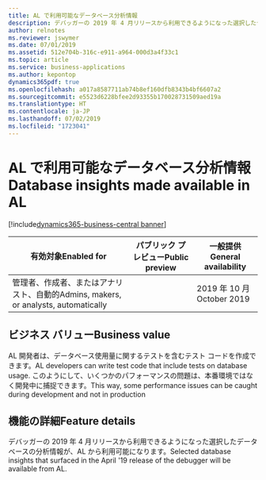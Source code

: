 ```yaml
---
title: AL で利用可能なデータベース分析情報
description: デバッガーの 2019 年 4 月リリースから利用できるようになった選択したデータベースの分析情報が、AL から利用可能になります。
author: relnotes
ms.reviewer: jswymer
ms.date: 07/01/2019
ms.assetid: 512e704b-316c-e911-a964-000d3a4f33c1
ms.topic: article
ms.service: business-applications
ms.author: kepontop
dynamics365pdf: true
ms.openlocfilehash: a017a8587711ab74b8ef160dfb8343b4bf6607a2
ms.sourcegitcommit: e5523d6228bfee2d93355b170028731509aed19a
ms.translationtype: HT
ms.contentlocale: ja-JP
ms.lasthandoff: 07/02/2019
ms.locfileid: "1723041"
---
```

# <a name="database-insights-made-available-in-al"></a><span data-ttu-id="b4839-103">AL で利用可能なデータベース分析情報</span><span class="sxs-lookup"><span data-stu-id="b4839-103">Database insights made available in AL</span></span>
[!include[dynamics365-business-central banner](../includes/dynamics365-business-central.md)]

| <span data-ttu-id="b4839-104">有効対象</span><span class="sxs-lookup"><span data-stu-id="b4839-104">Enabled for</span></span>    |  <span data-ttu-id="b4839-105">パブリック プレビュー</span><span class="sxs-lookup"><span data-stu-id="b4839-105">Public preview</span></span> | <span data-ttu-id="b4839-106">一般提供</span><span class="sxs-lookup"><span data-stu-id="b4839-106">General availability</span></span> | 
| ---------- | ---------- |---------- |
|<span data-ttu-id="b4839-107">管理者、作成者、またはアナリスト、自動的</span><span class="sxs-lookup"><span data-stu-id="b4839-107">Admins, makers, or analysts, automatically</span></span>|| <span data-ttu-id="b4839-108">2019 年 10 月</span><span class="sxs-lookup"><span data-stu-id="b4839-108">October 2019</span></span>|


## <a name="business-value"></a><span data-ttu-id="b4839-109">ビジネス バリュー</span><span class="sxs-lookup"><span data-stu-id="b4839-109">Business value</span></span>
<!-- bv start -->
<span data-ttu-id="b4839-110">AL 開発者は、データベース使用量に関するテストを含むテスト コードを作成できます。</span><span class="sxs-lookup"><span data-stu-id="b4839-110">AL developers can write test code that include tests on database usage.</span></span> <span data-ttu-id="b4839-111">このようにして、いくつかのパフォーマンスの問題は、本番環境ではなく開発中に捕捉できます。</span><span class="sxs-lookup"><span data-stu-id="b4839-111">This way, some performance issues can be caught during development and not in production</span></span>
<!-- bv end -->



## <a name="feature-details"></a><span data-ttu-id="b4839-112">機能の詳細</span><span class="sxs-lookup"><span data-stu-id="b4839-112">Feature details</span></span>
<!--feature detail start -->
<span data-ttu-id="b4839-113">デバッガーの 2019 年 4 月リリースから利用できるようになった選択したデータベースの分析情報が、AL から利用可能になります。</span><span class="sxs-lookup"><span data-stu-id="b4839-113">Selected database insights that surfaced in the April '19 release of the debugger will be available from AL.</span></span>
<!--feature detail end -->










